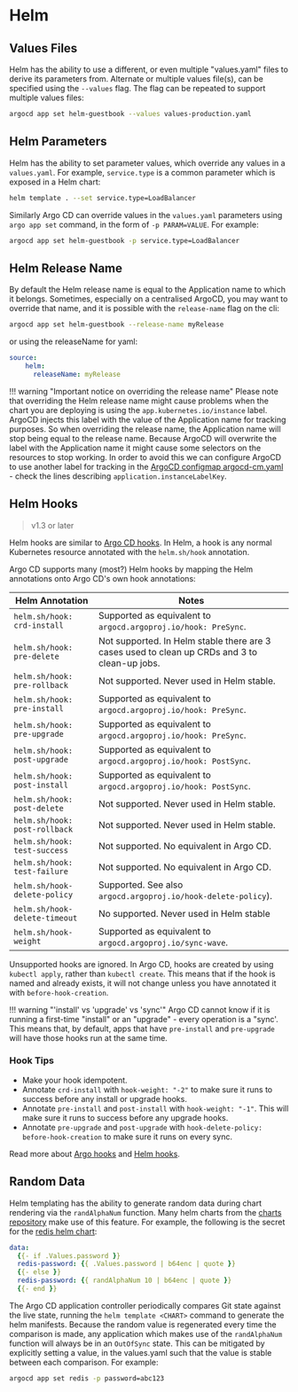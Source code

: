 # Helm

## Values Files

Helm has the ability to use a different, or even multiple "values.yaml" files to derive its
parameters from. Alternate or multiple values file(s), can be specified using the `--values`
flag. The flag can be repeated to support multiple values files:

```bash
argocd app set helm-guestbook --values values-production.yaml
```

## Helm Parameters

Helm has the ability to set parameter values, which override any values in
a `values.yaml`. For example, `service.type` is a common parameter which is exposed in a Helm chart:

```bash
helm template . --set service.type=LoadBalancer
```

Similarly Argo CD can override values in the `values.yaml` parameters using `argo app set` command,
in the form of `-p PARAM=VALUE`. For example:

```bash
argocd app set helm-guestbook -p service.type=LoadBalancer
```

## Helm Release Name

By default the Helm release name is equal to the Application name to which it belongs. Sometimes, especially on a centralised ArgoCD,
you may want to override that  name, and it is possible with the `release-name` flag on the cli:

```bash
argocd app set helm-guestbook --release-name myRelease
```

 or using the releaseName for yaml:

```yaml
source:
    helm:
      releaseName: myRelease
```

!!! warning "Important notice on overriding the release name"
    Please note that overriding the Helm release name might cause problems when the chart you are deploying is using the `app.kubernetes.io/instance` label. ArgoCD injects this label with the value of the Application name for tracking purposes. So when overriding the release name, the Application name will stop being equal to the release name. Because ArgoCD will overwrite the label with the Application name it might cause some selectors on the resources to stop working. In order to avoid this we can configure ArgoCD to use another label for tracking in the [ArgoCD configmap argocd-cm.yaml](../operator-manual/argocd-cm.yaml) - check the lines describing `application.instanceLabelKey`.

## Helm Hooks

> v1.3 or later

Helm hooks are similar to [Argo CD hooks](resource_hooks.md). In Helm, a hook
is any normal Kubernetes resource annotated with the `helm.sh/hook` annotation.

Argo CD supports many (most?) Helm hooks by mapping the Helm annotations onto Argo CD's own hook annotations:

| Helm Annotation | Notes |
|---|---|
| `helm.sh/hook: crd-install` | Supported as equivalent to `argocd.argoproj.io/hook: PreSync`. |
| `helm.sh/hook: pre-delete` | Not supported. In Helm stable there are 3 cases used to clean up CRDs and 3 to clean-up jobs. |
| `helm.sh/hook: pre-rollback` | Not supported. Never used in Helm stable. |
| `helm.sh/hook: pre-install` | Supported as equivalent to `argocd.argoproj.io/hook: PreSync`. |
| `helm.sh/hook: pre-upgrade` | Supported as equivalent to `argocd.argoproj.io/hook: PreSync`. |
| `helm.sh/hook: post-upgrade` | Supported as equivalent to `argocd.argoproj.io/hook: PostSync`. |
| `helm.sh/hook: post-install` | Supported as equivalent to `argocd.argoproj.io/hook: PostSync`. |
| `helm.sh/hook: post-delete` | Not supported. Never used in Helm stable. |
| `helm.sh/hook: post-rollback` | Not supported. Never used in Helm stable. |
| `helm.sh/hook: test-success` | Not supported. No equivalent in Argo CD. |
| `helm.sh/hook: test-failure` | Not supported. No equivalent in Argo CD. |
| `helm.sh/hook-delete-policy` | Supported. See also `argocd.argoproj.io/hook-delete-policy`). |
| `helm.sh/hook-delete-timeout` | No supported. Never used in Helm stable |
| `helm.sh/hook-weight` | Supported as equivalent to `argocd.argoproj.io/sync-wave`. |

Unsupported hooks are ignored. In Argo CD, hooks are created by using `kubectl apply`, rather than `kubectl create`. This means that if the hook is named and already exists, it will not change unless you have annotated it with `before-hook-creation`.

!!! warning "'install' vs 'upgrade' vs 'sync'"
    Argo CD cannot know if it is running a first-time "install" or an "upgrade" - every operation is a "sync'. This means that, by default, apps that have `pre-install` and `pre-upgrade` will have those hooks run at the same time.

### Hook Tips

* Make your hook idempotent.
* Annotate `crd-install` with `hook-weight: "-2"` to make sure it runs to success before any install or upgrade hooks.
* Annotate  `pre-install` and `post-install` with `hook-weight: "-1"`. This will make sure it runs to success before any upgrade hooks.
* Annotate `pre-upgrade` and `post-upgrade` with `hook-delete-policy: before-hook-creation` to make sure it runs on every sync.

Read more about [Argo hooks](resource_hooks.md) and [Helm hooks](https://github.com/kubernetes/helm/blob/master/docs/charts_hooks.md).

## Random Data

Helm templating has the ability to generate random data during chart rendering via the
`randAlphaNum` function. Many helm charts from the [charts repository](https://github.com/helm/charts)
make use of this feature. For example, the following is the secret for the
[redis helm chart](https://github.com/helm/charts/blob/master/stable/redis/templates/secret.yaml):

```yaml
data:
  {{- if .Values.password }}
  redis-password: {{ .Values.password | b64enc | quote }}
  {{- else }}
  redis-password: {{ randAlphaNum 10 | b64enc | quote }}
  {{- end }}
```

The Argo CD application controller periodically compares Git state against the live state, running
the `helm template <CHART>` command to generate the helm manifests. Because the random value is
regenerated every time the comparison is made, any application which makes use of the `randAlphaNum`
function will always be in an `OutOfSync` state. This can be mitigated by explicitly setting a
value, in the values.yaml such that the value is stable between each comparison. For example:

```bash
argocd app set redis -p password=abc123
```
